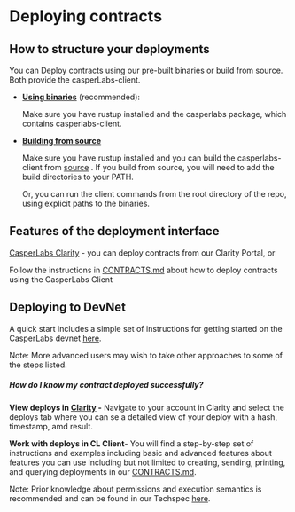 Deploying contracts
===================

How to structure your deployments
---------------------------------

You can Deploy contracts using our pre-built binaries or build from source. Both provide the casperLabs-client.

* [**Using binaries**](https://github.com/CasperLabs/CasperLabs/blob/v0.14.0/docs/CONTRACTS.md#using-binaries-recommended) (recommended):

    Make sure you have rustup installed and the casperlabs package, which contains casperlabs-client.

* [**Building from source**](https://github.com/CasperLabs/CasperLabs/blob/v0.14.0/docs/CONTRACTS.md#building-from-source)

    Make sure you have rustup installed and you can build the casperlabs-client from [source]() . If you build from source, you will need to add the build directories to your PATH.

    Or, you can run the client commands from the root directory of the repo, using explicit paths to the binaries.


Features of the deployment interface
------------------------------------

[CasperLabs Clarity](https://clarity.casperlabs.io/#/) - you can deploy contracts from our Clarity Portal, or

Follow the instructions in [CONTRACTS.md](https://github.com/CasperLabs/CasperLabs/blob/v0.14.0/docs/CONTRACTS.md) about how to deploy contracts using the CasperLabs Client 

## Deploying to DevNet

A quick start includes a simple set of instructions for getting started on the CasperLabs devnet [here](https://github.com/CasperLabs/CasperLabs/blob/v0.14.0/docs/DEVNET.md#deploying-code).

Note: More advanced users may wish to take other approaches to some of the steps listed.

##### How do I know my contract deployed successfully?

**View deploys in [Clarity](https://clarity.casperlabs.io/#/deploys) -** Navigate to your account in Clarity and select the deploys tab where you can se a detailed view of your deploy with a hash, timestamp, amd result.

**Work with deploys in CL Client**- You will find a step-by-step set of instructions and examples including basic and advanced features about features you can use including but not limited to creating, sending, printing, and querying deployments in our [CONTRACTS.md](https://github.com/CasperLabs/CasperLabs/blob/v0.14.0/docs/CONTRACTS.md#deploying-contracts).

Note: Prior knowledge about permissions and execution semantics is recommended and can be found in our Techspec [here](https://github.com/CasperLabs/techspec/blob/master/implementation/accounts.rst).







